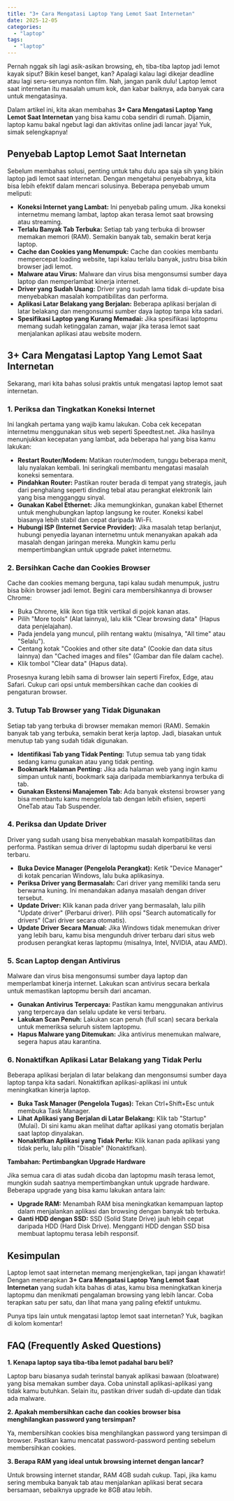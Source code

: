 ```yaml
---
title: "3+ Cara Mengatasi Laptop Yang Lemot Saat Internetan"
date: 2025-12-05
categories: 
  - "laptop"
tags: 
  - "laptop"
---
```


Pernah nggak sih lagi asik-asikan browsing, eh, tiba-tiba laptop jadi lemot kayak siput? Bikin kesel banget, kan? Apalagi kalau lagi dikejar deadline atau lagi seru-serunya nonton film. Nah, jangan panik dulu! Laptop lemot saat internetan itu masalah umum kok, dan kabar baiknya, ada banyak cara untuk mengatasinya.

Dalam artikel ini, kita akan membahas **3+ Cara Mengatasi Laptop Yang Lemot Saat Internetan** yang bisa kamu coba sendiri di rumah. Dijamin, laptop kamu bakal ngebut lagi dan aktivitas online jadi lancar jaya! Yuk, simak selengkapnya!

## Penyebab Laptop Lemot Saat Internetan

Sebelum membahas solusi, penting untuk tahu dulu apa saja sih yang bikin laptop jadi lemot saat internetan. Dengan mengetahui penyebabnya, kita bisa lebih efektif dalam mencari solusinya. Beberapa penyebab umum meliputi:

- **Koneksi Internet yang Lambat:** Ini penyebab paling umum. Jika koneksi internetmu memang lambat, laptop akan terasa lemot saat browsing atau streaming.
- **Terlalu Banyak Tab Terbuka:** Setiap tab yang terbuka di browser memakan memori (RAM). Semakin banyak tab, semakin berat kerja laptop.
- **Cache dan Cookies yang Menumpuk:** Cache dan cookies membantu mempercepat loading website, tapi kalau terlalu banyak, justru bisa bikin browser jadi lemot.
- **Malware atau Virus:** Malware dan virus bisa mengonsumsi sumber daya laptop dan memperlambat kinerja internet.
- **Driver yang Sudah Usang:** Driver yang sudah lama tidak di-update bisa menyebabkan masalah kompatibilitas dan performa.
- **Aplikasi Latar Belakang yang Berjalan:** Beberapa aplikasi berjalan di latar belakang dan mengonsumsi sumber daya laptop tanpa kita sadari.
- **Spesifikasi Laptop yang Kurang Memadai:** Jika spesifikasi laptopmu memang sudah ketinggalan zaman, wajar jika terasa lemot saat menjalankan aplikasi atau website modern.

## 3+ Cara Mengatasi Laptop Yang Lemot Saat Internetan

Sekarang, mari kita bahas solusi praktis untuk mengatasi laptop lemot saat internetan.

### 1\. Periksa dan Tingkatkan Koneksi Internet

Ini langkah pertama yang wajib kamu lakukan. Coba cek kecepatan internetmu menggunakan situs web seperti Speedtest.net. Jika hasilnya menunjukkan kecepatan yang lambat, ada beberapa hal yang bisa kamu lakukan:

- **Restart Router/Modem:** Matikan router/modem, tunggu beberapa menit, lalu nyalakan kembali. Ini seringkali membantu mengatasi masalah koneksi sementara.
- **Pindahkan Router:** Pastikan router berada di tempat yang strategis, jauh dari penghalang seperti dinding tebal atau perangkat elektronik lain yang bisa mengganggu sinyal.
- **Gunakan Kabel Ethernet:** Jika memungkinkan, gunakan kabel Ethernet untuk menghubungkan laptop langsung ke router. Koneksi kabel biasanya lebih stabil dan cepat daripada Wi-Fi.
- **Hubungi ISP (Internet Service Provider):** Jika masalah tetap berlanjut, hubungi penyedia layanan internetmu untuk menanyakan apakah ada masalah dengan jaringan mereka. Mungkin kamu perlu mempertimbangkan untuk upgrade paket internetmu.

### 2\. Bersihkan Cache dan Cookies Browser

Cache dan cookies memang berguna, tapi kalau sudah menumpuk, justru bisa bikin browser jadi lemot. Begini cara membersihkannya di browser Chrome:

- Buka Chrome, klik ikon tiga titik vertikal di pojok kanan atas.
- Pilih "More tools" (Alat lainnya), lalu klik "Clear browsing data" (Hapus data penjelajahan).
- Pada jendela yang muncul, pilih rentang waktu (misalnya, "All time" atau "Selalu").
- Centang kotak "Cookies and other site data" (Cookie dan data situs lainnya) dan "Cached images and files" (Gambar dan file dalam cache).
- Klik tombol "Clear data" (Hapus data).

Prosesnya kurang lebih sama di browser lain seperti Firefox, Edge, atau Safari. Cukup cari opsi untuk membersihkan cache dan cookies di pengaturan browser.

### 3\. Tutup Tab Browser yang Tidak Digunakan

Setiap tab yang terbuka di browser memakan memori (RAM). Semakin banyak tab yang terbuka, semakin berat kerja laptop. Jadi, biasakan untuk menutup tab yang sudah tidak digunakan.

- **Identifikasi Tab yang Tidak Penting:** Tutup semua tab yang tidak sedang kamu gunakan atau yang tidak penting.
- **Bookmark Halaman Penting:** Jika ada halaman web yang ingin kamu simpan untuk nanti, bookmark saja daripada membiarkannya terbuka di tab.
- **Gunakan Ekstensi Manajemen Tab:** Ada banyak ekstensi browser yang bisa membantu kamu mengelola tab dengan lebih efisien, seperti OneTab atau Tab Suspender.

### 4\. Periksa dan Update Driver

Driver yang sudah usang bisa menyebabkan masalah kompatibilitas dan performa. Pastikan semua driver di laptopmu sudah diperbarui ke versi terbaru.

- **Buka Device Manager (Pengelola Perangkat):** Ketik "Device Manager" di kotak pencarian Windows, lalu buka aplikasinya.
- **Periksa Driver yang Bermasalah:** Cari driver yang memiliki tanda seru berwarna kuning. Ini menandakan adanya masalah dengan driver tersebut.
- **Update Driver:** Klik kanan pada driver yang bermasalah, lalu pilih "Update driver" (Perbarui driver). Pilih opsi "Search automatically for drivers" (Cari driver secara otomatis).
- **Update Driver Secara Manual:** Jika Windows tidak menemukan driver yang lebih baru, kamu bisa mengunduh driver terbaru dari situs web produsen perangkat keras laptopmu (misalnya, Intel, NVIDIA, atau AMD).

### 5\. Scan Laptop dengan Antivirus

Malware dan virus bisa mengonsumsi sumber daya laptop dan memperlambat kinerja internet. Lakukan scan antivirus secara berkala untuk memastikan laptopmu bersih dari ancaman.

- **Gunakan Antivirus Terpercaya:** Pastikan kamu menggunakan antivirus yang terpercaya dan selalu update ke versi terbaru.
- **Lakukan Scan Penuh:** Lakukan scan penuh (full scan) secara berkala untuk memeriksa seluruh sistem laptopmu.
- **Hapus Malware yang Ditemukan:** Jika antivirus menemukan malware, segera hapus atau karantina.

### 6\. Nonaktifkan Aplikasi Latar Belakang yang Tidak Perlu

Beberapa aplikasi berjalan di latar belakang dan mengonsumsi sumber daya laptop tanpa kita sadari. Nonaktifkan aplikasi-aplikasi ini untuk meningkatkan kinerja laptop.

- **Buka Task Manager (Pengelola Tugas):** Tekan Ctrl+Shift+Esc untuk membuka Task Manager.
- **Lihat Aplikasi yang Berjalan di Latar Belakang:** Klik tab "Startup" (Mulai). Di sini kamu akan melihat daftar aplikasi yang otomatis berjalan saat laptop dinyalakan.
- **Nonaktifkan Aplikasi yang Tidak Perlu:** Klik kanan pada aplikasi yang tidak perlu, lalu pilih "Disable" (Nonaktifkan).

**Tambahan: Pertimbangkan Upgrade Hardware**

Jika semua cara di atas sudah dicoba dan laptopmu masih terasa lemot, mungkin sudah saatnya mempertimbangkan untuk upgrade hardware. Beberapa upgrade yang bisa kamu lakukan antara lain:

- **Upgrade RAM:** Menambah RAM bisa meningkatkan kemampuan laptop dalam menjalankan aplikasi dan browsing dengan banyak tab terbuka.
- **Ganti HDD dengan SSD:** SSD (Solid State Drive) jauh lebih cepat daripada HDD (Hard Disk Drive). Mengganti HDD dengan SSD bisa membuat laptopmu terasa lebih responsif.

## Kesimpulan

Laptop lemot saat internetan memang menjengkelkan, tapi jangan khawatir! Dengan menerapkan **3+ Cara Mengatasi Laptop Yang Lemot Saat Internetan** yang sudah kita bahas di atas, kamu bisa meningkatkan kinerja laptopmu dan menikmati pengalaman browsing yang lebih lancar. Coba terapkan satu per satu, dan lihat mana yang paling efektif untukmu.

Punya tips lain untuk mengatasi laptop lemot saat internetan? Yuk, bagikan di kolom komentar!

## FAQ (Frequently Asked Questions)

**1\. Kenapa laptop saya tiba-tiba lemot padahal baru beli?**

Laptop baru biasanya sudah terinstal banyak aplikasi bawaan (bloatware) yang bisa memakan sumber daya. Coba uninstall aplikasi-aplikasi yang tidak kamu butuhkan. Selain itu, pastikan driver sudah di-update dan tidak ada malware.

**2\. Apakah membersihkan cache dan cookies browser bisa menghilangkan password yang tersimpan?**

Ya, membersihkan cookies bisa menghilangkan password yang tersimpan di browser. Pastikan kamu mencatat password-password penting sebelum membersihkan cookies.

**3\. Berapa RAM yang ideal untuk browsing internet dengan lancar?**

Untuk browsing internet standar, RAM 4GB sudah cukup. Tapi, jika kamu sering membuka banyak tab atau menjalankan aplikasi berat secara bersamaan, sebaiknya upgrade ke 8GB atau lebih.

